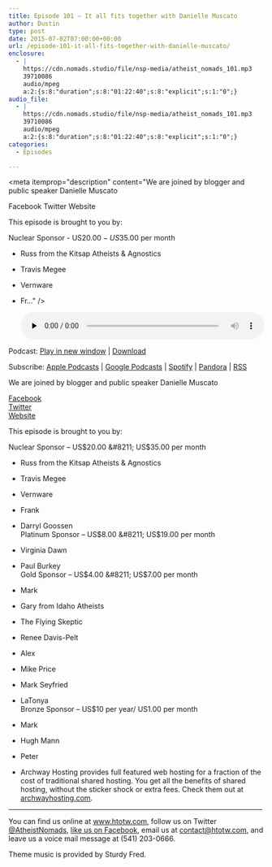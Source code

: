 ```yaml
---
title: Episode 101 – It all fits together with Danielle Muscato
author: Dustin
type: post
date: 2015-07-02T07:00:00+00:00
url: /episode-101-it-all-fits-together-with-danielle-muscato/
enclosure:
  - |
    https://cdn.nomads.studio/file/nsp-media/atheist_nomads_101.mp3
    39710086
    audio/mpeg
    a:2:{s:8:"duration";s:8:"01:22:40";s:8:"explicit";s:1:"0";}
audio_file:
  - |
    https://cdn.nomads.studio/file/nsp-media/atheist_nomads_101.mp3
    39710086
    audio/mpeg
    a:2:{s:8:"duration";s:8:"01:22:40";s:8:"explicit";s:1:"0";}
categories:
  - Episodes

---
```

<div itemscope itemtype="http://schema.org/AudioObject">
  <meta itemprop="name" content="Episode 101 &#8211; It all fits together with Danielle Muscato" />
  
  <meta itemprop="uploadDate" content="2015-07-02T01:00:00-06:00" />
  
  <meta itemprop="encodingFormat" content="audio/mpeg" />
  
  <meta itemprop="duration" content="PT1H22M40S" />
  
  <meta itemprop="description" content="We are joined by blogger and public speaker Danielle Muscato

Facebook
Twitter
Website

This episode is brought to you by:

Nuclear Sponsor - US$20.00 - US$35.00 per month
* Russ from the Kitsap Atheists &amp; Agnostics
* Travis Megee
* Vernware
* Fr..." />
  
  <meta itemprop="contentUrl" content="https://dts.podtrac.com/redirect.mp3/cdn.nomads.studio/file/nsp-media/atheist_nomads_101.mp3" />
  
  <meta itemprop="contentSize" content="37.9" />
  </p> 
  
  <div class="powerpress_player" id="powerpress_player_8358">
    <audio class="wp-audio-shortcode" id="audio-5135-102" preload="none" style="width: 100%;" controls="controls"><source type="audio/mpeg" src="https://dts.podtrac.com/redirect.mp3/cdn.nomads.studio/file/nsp-media/atheist_nomads_101.mp3?_=102" /><a href="https://dts.podtrac.com/redirect.mp3/cdn.nomads.studio/file/nsp-media/atheist_nomads_101.mp3">https://dts.podtrac.com/redirect.mp3/cdn.nomads.studio/file/nsp-media/atheist_nomads_101.mp3</a></audio>
  </div>
</div>

<p class="powerpress_links powerpress_links_mp3">
  Podcast: <a href="https://dts.podtrac.com/redirect.mp3/cdn.nomads.studio/file/nsp-media/atheist_nomads_101.mp3" class="powerpress_link_pinw" target="_blank" title="Play in new window" onclick="return powerpress_pinw('https://htotw.com/?powerpress_pinw=5135-podcast');" rel="nofollow">Play in new window</a> | <a href="https://dts.podtrac.com/redirect.mp3/cdn.nomads.studio/file/nsp-media/atheist_nomads_101.mp3" class="powerpress_link_d" title="Download" rel="nofollow" download="atheist_nomads_101.mp3">Download</a>
</p>

<p class="powerpress_links powerpress_subscribe_links">
  Subscribe: <a href="https://podcasts.apple.com/us/podcast/humanists-take-on-the-world/id530050098?mt=2&ls=1" class="powerpress_link_subscribe powerpress_link_subscribe_itunes" target="_blank" title="Subscribe on Apple Podcasts" rel="nofollow">Apple Podcasts</a> | <a href="https://www.google.com/podcasts?feed=aHR0cDovL2F0aGVpc3Rub21hZHMubGlic3luLmNvbS9yc3M%3D" class="powerpress_link_subscribe powerpress_link_subscribe_googleplay" target="_blank" title="Subscribe on Google Podcasts" rel="nofollow">Google Podcasts</a> | <a href="https://open.spotify.com/show/3LzK2xZGike6Tc1GEMtMbr?si=LieN9SNuTpq96smuaUsH8A" class="powerpress_link_subscribe powerpress_link_subscribe_spotify" target="_blank" title="Subscribe on Spotify" rel="nofollow">Spotify</a> | <a href="https://www.pandora.com/podcast/atheist-nomads/PC:10122?corr=62071012&part=ug" class="powerpress_link_subscribe powerpress_link_subscribe_pandora" target="_blank" title="Subscribe on Pandora" rel="nofollow">Pandora</a> | <a href="https://htotw.com/feed/podcast/" class="powerpress_link_subscribe powerpress_link_subscribe_rss" target="_blank" title="Subscribe via RSS" rel="nofollow">RSS</a>
</p>

We are joined by blogger and public speaker Danielle Muscato

<a href="https://www.facebook.com/daniellemuscato.page" target="_blank" rel="noopener">Facebook</a>  
<a href="https://twitter.com/daniellemuscato" target="_blank" rel="noopener">Twitter</a>  
<a href="http://www.daniellemuscato.com/" target="_blank" rel="noopener">Website</a>

This episode is brought to you by:

Nuclear Sponsor &#8211; US$20.00 &#8211; US$35.00 per month  
* Russ from the Kitsap Atheists & Agnostics  
* Travis Megee  
* Vernware  
* Frank  
* Darryl Goossen  
Platinum Sponsor &#8211; US$8.00 &#8211; US$19.00 per month  
* Virginia Dawn  
* Paul Burkey  
Gold Sponsor &#8211; US$4.00 &#8211; US$7.00 per month  
* Mark  
* Gary from Idaho Atheists  
* The Flying Skeptic  
* Renee Davis-Pelt  
* Alex  
* Mike Price  
* Mark Seyfried  
* LaTonya  
Bronze Sponsor &#8211; US$10 per year/ US1.00 per month  
* Mark  
* Hugh Mann  
* Peter

* Archway Hosting provides full featured web hosting for a fraction of the cost of traditional shared hosting. You get all the benefits of shared hosting, without the sticker shock or extra fees. Check them out at <a href="http://archwayhosting.com/" target="_blank" rel="noopener">archwayhosting.com</a>.

<hr width="500" />

You can find us online at <a href="https://www.htotw.com/" target="_blank" rel="noopener">www.htotw.com</a>, follow us on Twitter <a href="https://twitter.com/AtheistNomads" target="_blank" rel="noopener">@AtheistNomads</a>, <a href="https://htotw.com/facebook" target="_blank" rel="noopener">like us on Facebook</a>, email us at <contact@htotw.com>, and leave us a voice mail message at (541) 203-0666.

Theme music is provided by Sturdy Fred.